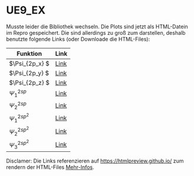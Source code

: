 # UE9_EX
Musste leider die Bibliothek wechseln. Die Plots sind jetzt als HTML-Datein im Repro gespeichert.
Die sind allerdings zu groß zum darstellen, deshalb benutzte folgende Links (oder Downloade die HTML-Files):


| Funktion      | Link          |
| ------------- | ------------- |
| $\Psi_{2p_x}    $  | [Link](https://htmlpreview.github.io/?https://github.com/BenediktAuer/UE9_EX/blob/main/HTML-Files/p_x.html)  |
| $\Psi_{2p_y}    $  |  [Link](https://htmlpreview.github.io/?https://github.com/BenediktAuer/UE9_EX/blob/main/HTML-Files/p_y.html)  |
| $\Psi_{2p_z}    $  |[Link](https://htmlpreview.github.io/?https://github.com/BenediktAuer/UE9_EX/blob/main/HTML-Files/p_z.html) |
| $\Psi^{2sp}_1$ | [Link](https://htmlpreview.github.io/?https://github.com/BenediktAuer/UE9_EX/blob/main/HTML-Files/sp_1.html)|
| $\Psi^{2sp}_2$| [Link](https://htmlpreview.github.io/?https://github.com/BenediktAuer/UE9_EX/blob/main/HTML-Files/sp_2.html)|
| $\Psi^{2sp^2}_1$| [Link](https://htmlpreview.github.io/?https://github.com/BenediktAuer/UE9_EX/blob/main/HTML-Files/2sp2_1.html)|
| $\Psi^{2sp^2}_2$| [Link](https://htmlpreview.github.io/?https://github.com/BenediktAuer/UE9_EX/blob/main/HTML-Files/2sp2_2.html)|
| $\Psi^{2sp^2}_3$| [Link](https://htmlpreview.github.io/?https://github.com/BenediktAuer/UE9_EX/blob/main/HTML-Files/2sp2_3.html)|

Disclamer: Die Links referenzieren auf https://htmlpreview.github.io/ zum rendern der HTML-Files [Mehr-Infos](https://github.com/htmlpreview/htmlpreview.github.com). 
